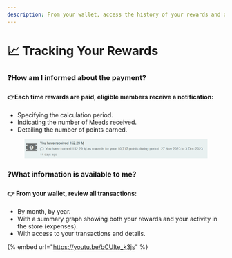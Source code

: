 ```yaml
---
description: From your wallet, access the history of your rewards and other transactions.
---
```


# 📈 Tracking Your Rewards

### :question:How am I informed about the payment?

#### ​👉Each time rewards are paid, eligible members receive a notification:

* Specifying the calculation period.
* Indicating the number of Meeds received.
* Detailing the number of points earned.

<figure><img src="../../.gitbook/assets/reward notif EN.png" alt=""><figcaption></figcaption></figure>

### ​❓What information is available to me? <a href="#quelles-sont-les-informations-a-ma-disposition" id="quelles-sont-les-informations-a-ma-disposition"></a>

#### ​👉 From your wallet, review all transactions:

* By month, by year.
* With a summary graph showing both your rewards and your activity in the store (expenses).
* With access to your transactions and details.

{% embed url="https://youtu.be/bCUlte_k3js" %}

​
